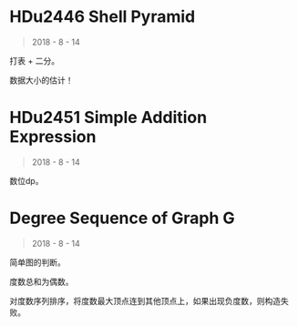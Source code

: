 # HDu2446 Shell Pyramid

> 2018 - 8 - 14

打表 + 二分。

数据大小的估计！

# HDu2451 Simple Addition Expression

> 2018 - 8 - 14

数位dp。

# Degree Sequence of Graph G

> 2018 - 8 - 14

简单图的判断。

度数总和为偶数。

对度数序列排序，将度数最大顶点连到其他顶点上，如果出现负度数，则构造失败。